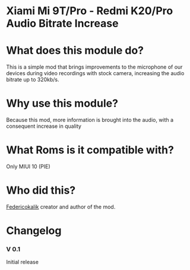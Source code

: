 # Xiami Mi 9T/Pro - Redmi K20/Pro Audio Bitrate Increase

# What does this module do?
This is a simple mod that brings improvements to the microphone of our devices during video recordings with stock camera, increasing the audio bitrate up to 320kb/s.

# Why use this module?

Because this mod, more information is brought into the audio, with a consequent increase in quality

# What Roms is it compatible with?

Only MIUI 10 (PIE)

# Who did this?

[Federicokalik](https://github.com/Federicokalik) creator and author of the mod.

# Changelog

### V 0.1

Initial release
